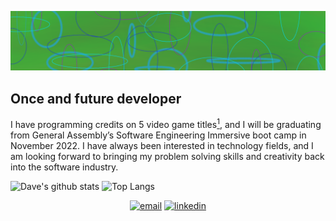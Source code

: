 ![an abstract background art I made](/assets/abstract-background.png)
## Once and future developer
I have programming credits on 5 video game titles[^games], and I will be graduating from General Assembly’s Software Engineering Immersive boot camp in November 2022. I have always been interested in technology fields, and I am looking forward to bringing my problem solving skills and creativity back into the software industry.

[^games]: Tom Clancy's Rainbow Six: Rogue Spear (Dreamcast),
    Soldier of Fortune: Gold Edition (PS2),
    Star Trek Voyager: Elite Force (PS2),
    M&M's Blast! (GBA),
    Fortress (GBA).
  
![Dave's github stats](https://github-readme-stats.vercel.app/api?username=DaveKobrin&theme=merko&show_icons=true&count_private=true)
![Top Langs](https://github-readme-stats.vercel.app/api/top-langs/?username=DaveKobrin&theme=merko&layout=compact&hide_border=true&langs_count=10)

<p align="center">
<a href="mailto:dave_kobrin@yahoo.com"><img src="https://img.icons8.com/color/32/000000/gmail.png" alt="email"/></a>
<a href="https://www.linkedin.com/in/david-kobrin-developer-in-nj"><img src="https://img.icons8.com/color/32/000000/linkedin.png" alt="linkedin"/></a>
</p>
<!--
**DaveKobrin/DaveKobrin** is a ✨ _special_ ✨ repository because its `README.md` (this file) appears on your GitHub profile.

Here are some ideas to get you started:

- 🔭 I’m currently working on ...
- 🌱 I’m currently learning ...
- 👯 I’m looking to collaborate on ...
- 🤔 I’m looking for help with ...
- 💬 Ask me about ...
- 📫 How to reach me: ...
- 😄 Pronouns: ...
- ⚡ Fun fact: ...
-->
